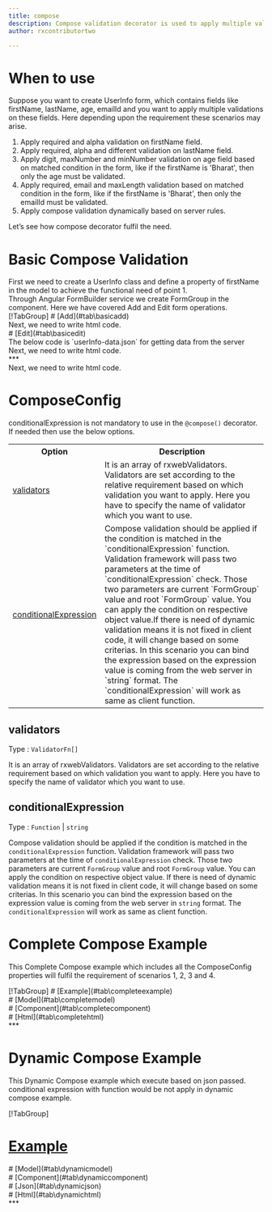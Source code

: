 ```yaml
---
title: compose
description: Compose validation decorator is used to apply multiple validations on a particular field.
author: rxcontributortwo

---
```

# When to use
Suppose you want to create UserInfo form, which contains fields like firstName, lastName, age, emailId and you want to apply multiple validations on these fields. Here depending upon the requirement these scenarios may arise.
<ol>
    <li>Apply required and alpha validation on firstName field.</li>
    <li>Apply required, alpha and different validation on lastName field.</li>
    <li>Apply digit, maxNumber and minNumber validation on age field based on matched condition in the form, like if the firstName is 'Bharat', then only the age must be validated.</li>
    <li>Apply required, email and maxLength validation based on matched condition in the form, like if the firstName is 'Bharat', then only the emailId must be validated.</li>
    <li>Apply compose validation dynamically based on server rules.</li>
</ol>

Let’s see how compose decorator fulfil the need.

# Basic Compose Validation
<data-scope scope="['decorator']">
First we need to create a UserInfo class and define a property of firstName in the model to achieve the functional need of point 1.
<div component="app-code" key="compose-add-model"></div> 
</data-scope>
Through Angular FormBuilder service we create FormGroup in the component.
Here we have covered Add and Edit form operations. 

<data-scope scope="['decorator']">
<div component="app-tabs" key="basic-operations"></div>
[!TabGroup]
# [Add](#tab\basicadd)
<div component="app-code" key="compose-add-component"></div> 
Next, we need to write html code.
<div component="app-code" key="compose-add-html"></div> 
<div component="app-compose-add" title="Compose Decorator for add Example"></div>
# [Edit](#tab\basicedit)
<div component="app-code" key="compose-edit-component"></div> 
The below code is `userInfo-data.json` for getting data from the server
<div component="app-code" key="data-json"></div> 
Next, we need to write html code.
<div component="app-code" key="compose-edit-html"></div> 
<div component="app-compose-add" title="Compose Decorator for edit Example"></div>
***
</data-scope>

<data-scope scope="['validator','templateDriven']">
<div component="app-code" key="compose-add-component"></div> 
Next, we need to write html code.
<div component="app-code" key="compose-add-html"></div> 
<div component="app-compose-add" title="Compose Decorator for add Example"></div>
</data-scope>

# ComposeConfig
conditionalExpression is not mandatory to use in the `@compose()` decorator. If needed then use the below options.

<table class="table table-bordered table-striped">
<tr><th>Option</th><th>Description</th></tr>
<tr><td><a href="#validators" (click)='scrollTo("#validators")' title="validators">validators</a></td><td>It is an array of rxwebValidators. Validators are set according to the relative requirement based on which validation you want to apply. Here you have to specify the name of validator which you want to use.</td></tr>
<tr><td><a href="#conditionalExpression" (click)='scrollTo("#conditionalExpression")' title="conditionalExpression">conditionalExpression</a></td><td>Compose validation should be applied if the condition is matched in the `conditionalExpression` function. Validation framework will pass two parameters at the time of `conditionalExpression` check. Those two parameters are current `FormGroup` value and root `FormGroup` value. You can apply the condition on respective object value.If there is need of dynamic validation means it is not fixed in client code, it will change based on some criterias. In this scenario you can bind the expression based on the expression value is coming from the web server in `string` format. The `conditionalExpression` will work as same as client function.</td></tr>
</table>

## validators
Type :  `ValidatorFn[]`

It is an array of rxwebValidators. Validators are set according to the relative requirement based on which validation you want to apply. Here you have to specify the name of validator which you want to use.

<div component="app-code" key="compose-validatorsExample-model"></div> 
<div component="app-example-runner" ref-component="app-compose-validators" title="Compose decorators with validators" key="validators"></div>

## conditionalExpression 
Type :  `Function`  |  `string` 

Compose validation should be applied if the condition is matched in the `conditionalExpression` function. Validation framework will pass two parameters at the time of `conditionalExpression` check. Those two parameters are current `FormGroup` value and root `FormGroup` value. You can apply the condition on respective object value.
If there is need of dynamic validation means it is not fixed in client code, it will change based on some criterias. In this scenario you can bind the expression based on the expression value is coming from the web server in `string` format. The `conditionalExpression` will work as same as client function.

<div component="app-note" key="compose-conditionalExpressionExampleFunction-model"></div>
<div component="app-code" key="compose-conditionalExpressionExampleFunction-model"></div> 
<div component="app-note" key="compose-conditionalExpressionExampleString-model"></div> 
<div component="app-code" key="compose-conditionalExpressionExampleString-model"></div> 

<div component="app-example-runner" ref-component="app-compose-conditionalExpression" title="alpha decorators with conditionalExpression" key="conditionalExpression"></div>

# Complete Compose Example

This Complete Compose example which includes all the ComposeConfig properties will fulfil the requirement of scenarios 1, 2, 3 and 4.

<div component="app-tabs" key="complete"></div>
[!TabGroup]
# [Example](#tab\completeexample)
<div component="app-compose-complete"></div>
<data-scope scope="['decorator']">
# [Model](#tab\completemodel)
<div component="app-code" key="compose-complete-model"></div> 
</data-scope>
# [Component](#tab\completecomponent)
<div component="app-code" key="compose-complete-component"></div> 
# [Html](#tab\completehtml)
<div component="app-code" key="compose-complete-html"></div> 
***

# Dynamic Compose Example

This Dynamic Compose example which execute based on json passed. conditional expression with function would be not apply in dynamic compose example. 

<div component="app-tabs" key="dynamic"></div>

[!TabGroup]
# [Example](#tab\dynamicexample)
<div component="app-compose-dynamic"></div>
<data-scope scope="['decorator']">
# [Model](#tab\dynamicmodel)
<div component="app-code" key="compose-dynamic-model"></div>
</data-scope>
# [Component](#tab\dynamiccomponent)
<div component="app-code" key="compose-dynamic-component"></div>
# [Json](#tab\dynamicjson)
<div component="app-code" key="compose-dynamic-json"></div>
# [Html](#tab\dynamichtml)
<div component="app-code" key="compose-dynamic-html"></div> 
***

